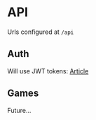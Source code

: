 # API

Urls configured at ```/api```

## Auth
Will use JWT tokens:
[Article](https://medium.com/@dakota.lillie/django-react-jwt-authentication-5015ee00ef9a)

## Games
Future...